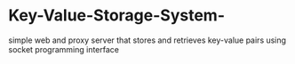 # Key-Value-Storage-System-
simple web and proxy server that stores and retrieves key-value pairs using socket programming interface

